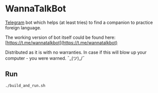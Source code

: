 # WannaTalkBot

[Telegram](https://telegram.me/) bot which helps (at least tries) to find a
companion to practice foreign language.

The working version of bot itself could be found here:
[https://t.me/wannatalkbot](https://t.me/wannatalkbot)

Distributed as it is with no warranties. In case if this will blow up your
computer - you were warned. ¯\_(ツ)_/¯

## Run
```
./build_and_run.sh
```
